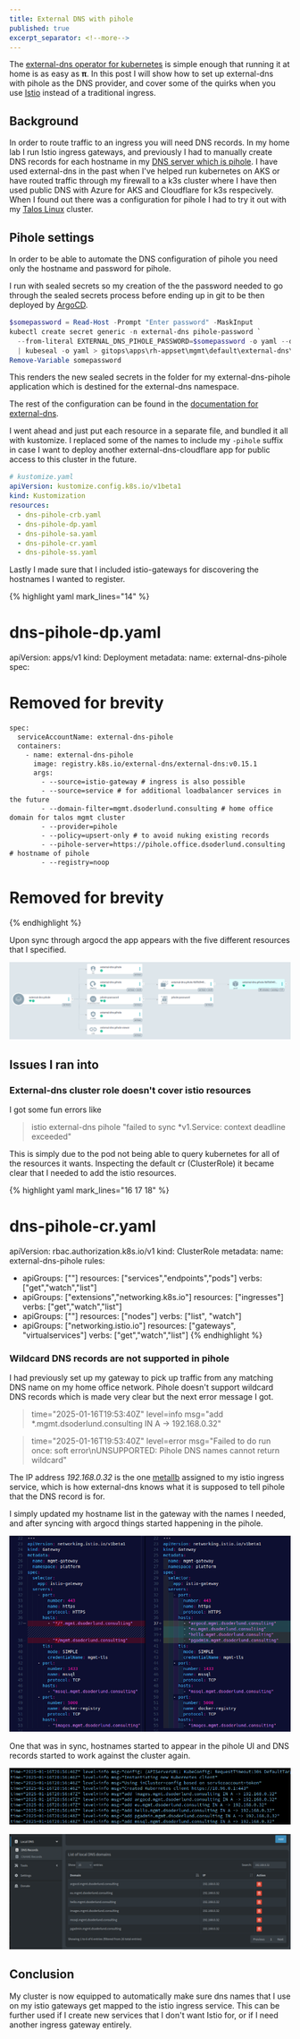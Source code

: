 ```yaml
---
title: External DNS with pihole
published: true
excerpt_separator: <!--more-->
---
```


The [external-dns operator for kubernetes](https://kubernetes-sigs.github.io/external-dns/) is simple enough that running it at home is as easy as **π**. In this post I will show how to set up external-dns with pihole as the DNS provider, and cover some of the quirks when you use [Istio](https://istio.io/) instead of a traditional ingress.

<!--more-->

## Background

In order to route traffic to an ingress you will need DNS records. In my home lab I run Istio ingress gateways, and previously I had to manually create DNS records for each hostname in my [DNS server which is pihole](https://pi-hole.net/). I have used external-dns in the past when I've helped run kubernetes on AKS or have routed traffic through my firewall to a k3s cluster where I have then used public DNS with Azure for AKS and Cloudflare for k3s respecively. When I found out there was a configuration for pihole I had to try it out with my [Talos Linux](https://www.talos.dev/) cluster.

## Pihole settings

In order to be able to automate the DNS configuration of pihole you need only the hostname and password for pihole.

I run with sealed secrets so my creation of the the password needed to go through the sealed secrets process before ending up in git to be then deployed by [ArgoCD](https://argo-cd.readthedocs.io).

``` powershell
$somepassword = Read-Host -Prompt "Enter password" -MaskInput
kubectl create secret generic -n external-dns pihole-password `
  --from-literal EXTERNAL_DNS_PIHOLE_PASSWORD=$somepassword -o yaml --dry-run=client `
  | kubeseal -o yaml > gitops\apps\rh-appset\mgmt\default\external-dns\external-dns-pihole\dns-pihole-ss.yaml
Remove-Variable somepassword
```

This renders the new sealed secrets in the folder for my external-dns-pihole application which is destined for the external-dns namespace.

The rest of the configuration can be found in the [documentation for external-dns](https://kubernetes-sigs.github.io/external-dns/latest/docs/tutorials/pihole/).

I went ahead and just put each resource in a separate file, and bundled it all with kustomize. I replaced some of the names to include my `-pihole` suffix in case I want to deploy another external-dns-cloudflare app for public access to this cluster in the future.

``` yaml
# kustomize.yaml
apiVersion: kustomize.config.k8s.io/v1beta1
kind: Kustomization
resources:
  - dns-pihole-crb.yaml
  - dns-pihole-dp.yaml
  - dns-pihole-sa.yaml
  - dns-pihole-cr.yaml
  - dns-pihole-ss.yaml
```

Lastly I made sure that I included istio-gateways for discovering the hostnames I wanted to register.

{% highlight yaml mark_lines="14" %}
# dns-pihole-dp.yaml
apiVersion: apps/v1
kind: Deployment
metadata:
  name: external-dns-pihole
spec:
  # Removed for brevity
    spec:
      serviceAccountName: external-dns-pihole
      containers:
        - name: external-dns-pihole
          image: registry.k8s.io/external-dns/external-dns:v0.15.1
          args:
            - --source=istio-gateway # ingress is also possible
            - --source=service # for additional loadbalancer services in the future
            - --domain-filter=mgmt.dsoderlund.consulting # home office domain for talos mgmt cluster
            - --provider=pihole
            - --policy=upsert-only # to avoid nuking existing records
            - --pihole-server=https://pihole.office.dsoderlund.consulting # hostname of pihole
            - --registry=noop
  # Removed for brevity
{% endhighlight %}

Upon sync through argocd the app appears with the five different resources that I specified.

![External DNS with pihole](../assets/2025-01-16-21-14-12-external-dns-pihole-argocd.png)

## Issues I ran into

### External-dns cluster role doesn't cover istio resources

I got some fun errors like

> istio external-dns pihole "failed to sync *v1.Service: context deadline exceeded"

This is simply due to the pod not being able to query kubernetes for all of the resources it wants. Inspecting the default cr (ClusterRole) it became clear that I needed to add the istio resources.

{% highlight yaml mark_lines="16 17 18" %}
# dns-pihole-cr.yaml
apiVersion: rbac.authorization.k8s.io/v1
kind: ClusterRole
metadata:
  name: external-dns-pihole
rules:
  - apiGroups: [""]
    resources: ["services","endpoints","pods"]
    verbs: ["get","watch","list"]
  - apiGroups: ["extensions","networking.k8s.io"]
    resources: ["ingresses"]
    verbs: ["get","watch","list"]
  - apiGroups: [""]
    resources: ["nodes"]
    verbs: ["list", "watch"]
  - apiGroups: ["networking.istio.io"]
    resources: ["gateways", "virtualservices"]
    verbs: ["get","watch","list"]
{% endhighlight %}

### Wildcard DNS records are not supported in pihole

I had previously set up my gateway to pick up traffic from any matching DNS name on my home office network. Pihole doesn't support wildcard DNS records which is made very clear but the next error message I got.

> time="2025-01-16T19:53:40Z" level=info msg="add *.mgmt.dsoderlund.consulting IN A -> 192.168.0.32"

> time="2025-01-16T19:53:40Z" level=error msg="Failed to do run once: soft error\nUNSUPPORTED: Pihole DNS names cannot return wildcard"

The IP address *192.168.0.32* is the one [metallb](https://metallb.io/) assigned to my istio ingress service, which is how external-dns knows what it is supposed to tell pihole that the DNS record is for.

I simply updated my hostname list in the gateway with the names I needed, and after syncing with argocd things started happening in the pihole.

![Highlighting the changes to hostnames in the istio-gateway](../assets/2025-01-16-22-16-15-wildcard-hostname-replaced.png)

One that was in sync, hostnames started to appear in the pihole UI and DNS records started to work against the cluster again.

![pod logs of the DNS records being updated](../assets/2025-01-16-21-59-59-pod-logs-of-dns-records.png)

![pihole UI showing the new hostnames](../assets/2025-01-16-22-30-54-pihole-ui-showing-the-new-hostnames.png)

## Conclusion

My cluster is now equipped to automatically make sure dns names that I use on my istio gateways get mapped to the istio ingress service. This can be further used if I create new services that I don't want Istio for, or if I need another ingress gateway entirely.